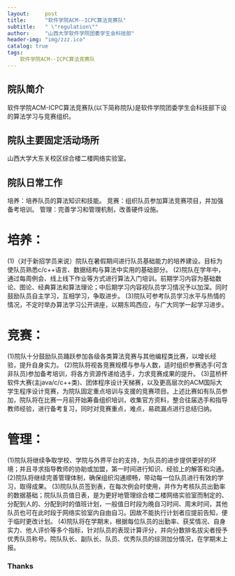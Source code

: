 ```yaml
---
layout:     post
title:      "软件学院ACM--ICPC算法竞赛队"
subtitle:   " \"regulation\""
author:     "山西大学软件学院团委学生会科技部"
header-img: "img/zzz.ico"
catalog: true
tags:
    软件学院ACM--ICPC算法竞赛队
---
```


## 院队简介
软件学院ACM-ICPC算法竞赛队(以下简称院队)是软件学院团委学生会科技部下设的算法学习与竞赛组织。


## 院队主要固定活动场所
山西大学大东关校区综合楼二楼网络实验室。


## 院队日常工作
培养：培养队员的算法知识和技能。
竞赛：组织队员参加算法竞赛项目，并加强备考培训。
管理：完善学习和管理机制，改善硬件设施。

# 培养：
(1)（对于新招学员来说）院队在暑假期间进行队员基础能力的培养建设。目标为使队员熟悉c/c++语言、数据结构与算法中实用的基础部分。
(2)院队在学年中，通过每周例会、线上线下作业等方式进行算法入门培训。前期学习内容为基础数论、图论、经典算法和算法理论；中后期学习内容视队员学习情况予以加深。同时鼓励队员自主学习，互相学习，争取进步。
(3)院队可参考队员学习水平与热情的情况，不定时举办算法学习公开讲座，以期东鸣西应，与广大同学一起学习进步。

# 竞赛：
(1)院队十分鼓励队员踊跃参加各级各类算法竞赛与其他编程类比赛，以增长经验，提升自身实力。
(2)院队将视各竞赛规模与参与人数，适时组织参赛选手(可含非队员)参加备考培训，将各方资源传递给选手，力求竞赛成果的提升。
(3)蓝桥杯软件大赛(主java/c/c++类)、团体程序设计天梯赛，以及更高层次的ACM国际大学生程序设计竞赛，为院队固定重点培训与支援的竞赛项目。上述比赛如有队员参加，院队将在比赛一月前开始筹备组织培训，收集官方资料，整合往届选手和指导教师经验，进行备考复习，同时对竞赛重点，难点，易疏漏点进行总结归纳。

# 管理：
(1)院队将继续争取学校、学院与外界平台的支持，为队员的进步提供更好的环境；并且寻求指导教师的协助或加盟，第一时间进行知识、经验上的解答和沟通。
(2)院队将继续完善管理体制，确保组织沟通顺畅，带动每一位队员进行有效的学习，取得成果。
(3)院队队员签到表，在每次例会时使用，并作为考核队员出勤率的数据基础；院队队员值日表，是为更好地管理综合楼二楼网络实验室而制定的、分配到人的、分配到时的值班计划，一般值日时段为晚自习时间、周末时间，其他队员也可在此时段于网络实验室内自由自习。因故不能执行计划者应提前告知，便于临时更改计划。
(4)院队将在学期末，根据每位队员的出勤率、获奖情况、自身实力、他人评价等多个指标，针对队员的表现计算评分，并向分数排名拔尖者授予优秀队员称号。院队队长、副队长、队员、优秀队员的综测加分情况，在学期末上报。



### Thanks


